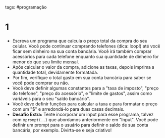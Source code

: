 tags: #programação 

# 1
- Escreva um programa que calcula o preço total da compra do seu celular. Você pode continuar comprando telefones (dica: loop!) até você ficar sem dinheiro na sua conta bancária. Você irá também comprar acessórios para cada telefone enquanto sua quantidade de dinheiro for menor do que seu limite mensal.
- Após calcular o valor da compra, adicione as taxas, depois imprima a quantidade total, devidamente formatada.
- Por fim, verifique o total gasto em sua conta bancária para saber se você pode comprar ou não.
- Você deve definir algumas constantes para a "taxa de imposto", "preço do telefone", "preço do acessório", e "limite de gastos", assim como variáveis para o seu "saldo bancário".
- Você deve definir funções para calcular a taxa e para formatar o preço com um "$" e arredondá-lo para duas casas decimais.
- **Desafio Extra:** Tente incorporar um input para esse programa, talvez com o`prompt(..)` que abordamos anteriormente em "Input". Você pode definir um prompt para o usuário para definir o saldo de sua conta bancária, por exemplo. Divirta-se e seja criativo!